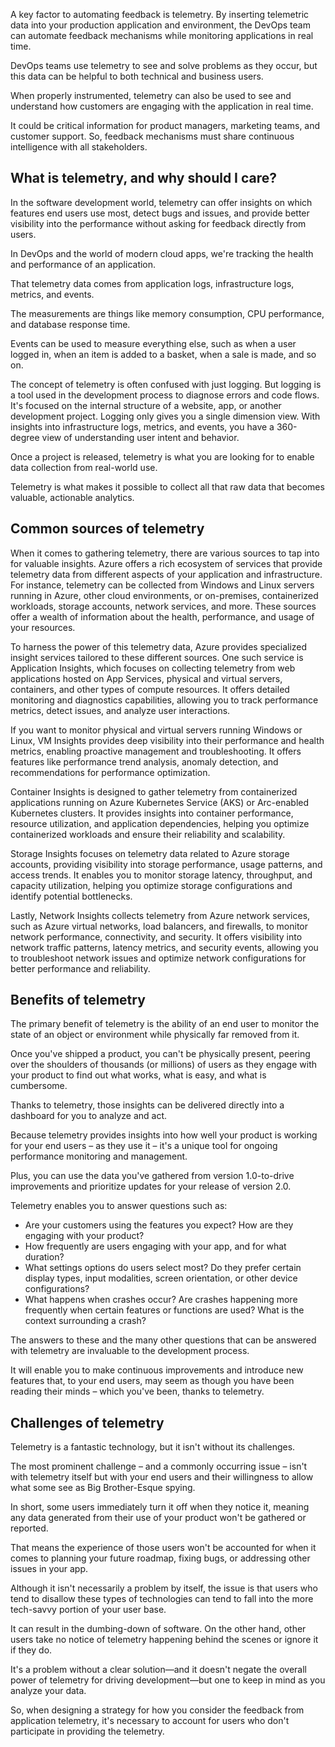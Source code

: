 A key factor to automating feedback is telemetry. By inserting telemetric data into your production application and environment, the DevOps team can automate feedback mechanisms while monitoring applications in real time.

DevOps teams use telemetry to see and solve problems as they occur, but this data can be helpful to both technical and business users.

When properly instrumented, telemetry can also be used to see and understand how customers are engaging with the application in real time.

It could be critical information for product managers, marketing teams, and customer support. So, feedback mechanisms must share continuous intelligence with all stakeholders.

## What is telemetry, and why should I care?

In the software development world, telemetry can offer insights on which features end users use most, detect bugs and issues, and provide better visibility into the performance without asking for feedback directly from users.

In DevOps and the world of modern cloud apps, we're tracking the health and performance of an application.

That telemetry data comes from application logs, infrastructure logs, metrics, and events.

The measurements are things like memory consumption, CPU performance, and database response time.

Events can be used to measure everything else, such as when a user logged in, when an item is added to a basket, when a sale is made, and so on.

The concept of telemetry is often confused with just logging. But logging is a tool used in the development process to diagnose errors and code flows. It's focused on the internal structure of a website, app, or another development project. Logging only gives you a single dimension view. With insights into infrastructure logs, metrics, and events, you have a 360-degree view of understanding user intent and behavior.

Once a project is released, telemetry is what you are looking for to enable data collection from real-world use.

Telemetry is what makes it possible to collect all that raw data that becomes valuable, actionable analytics.

## Common sources of telemetry

When it comes to gathering telemetry, there are various sources to tap into for valuable insights. Azure offers a rich ecosystem of services that provide telemetry data from different aspects of your application and infrastructure. For instance, telemetry can be collected from Windows and Linux servers running in Azure, other cloud environments, or on-premises, containerized workloads, storage accounts, network services, and more. These sources offer a wealth of information about the health, performance, and usage of your resources.

To harness the power of this telemetry data, Azure provides specialized insight services tailored to these different sources. One such service is Application Insights, which focuses on collecting telemetry from web applications hosted on App Services, physical and virtual servers, containers, and other types of compute resources. It offers detailed monitoring and diagnostics capabilities, allowing you to track performance metrics, detect issues, and analyze user interactions.

If you want to monitor physical and virtual servers running Windows or Linux, VM Insights provides deep visibility into their performance and health metrics, enabling proactive management and troubleshooting. It offers features like performance trend analysis, anomaly detection, and recommendations for performance optimization.

Container Insights is designed to gather telemetry from containerized applications running on Azure Kubernetes Service (AKS) or Arc-enabled Kubernetes clusters. It provides insights into container performance, resource utilization, and application dependencies, helping you optimize containerized workloads and ensure their reliability and scalability.

Storage Insights focuses on telemetry data related to Azure storage accounts, providing visibility into storage performance, usage patterns, and access trends. It enables you to monitor storage latency, throughput, and capacity utilization, helping you optimize storage configurations and identify potential bottlenecks.

Lastly, Network Insights collects telemetry from Azure network services, such as Azure virtual networks, load balancers, and firewalls, to monitor network performance, connectivity, and security. It offers visibility into network traffic patterns, latency metrics, and security events, allowing you to troubleshoot network issues and optimize network configurations for better performance and reliability.

## Benefits of telemetry

The primary benefit of telemetry is the ability of an end user to monitor the state of an object or environment while physically far removed from it.

Once you've shipped a product, you can't be physically present, peering over the shoulders of thousands (or millions) of users as they engage with your product to find out what works, what is easy, and what is cumbersome.

Thanks to telemetry, those insights can be delivered directly into a dashboard for you to analyze and act.

Because telemetry provides insights into how well your product is working for your end users – as they use it – it's a unique tool for ongoing performance monitoring and management.

Plus, you can use the data you've gathered from version 1.0-to-drive improvements and prioritize updates for your release of version 2.0.

Telemetry enables you to answer questions such as:

 -  Are your customers using the features you expect? How are they engaging with your product?
 -  How frequently are users engaging with your app, and for what duration?
 -  What settings options do users select most? Do they prefer certain display types, input modalities, screen orientation, or other device configurations?
 -  What happens when crashes occur? Are crashes happening more frequently when certain features or functions are used? What is the context surrounding a crash?

The answers to these and the many other questions that can be answered with telemetry are invaluable to the development process.

It will enable you to make continuous improvements and introduce new features that, to your end users, may seem as though you have been reading their minds – which you've been, thanks to telemetry.

## Challenges of telemetry

Telemetry is a fantastic technology, but it isn't without its challenges.

The most prominent challenge – and a commonly occurring issue – isn't with telemetry itself but with your end users and their willingness to allow what some see as Big Brother-Esque spying.

In short, some users immediately turn it off when they notice it, meaning any data generated from their use of your product won't be gathered or reported.

That means the experience of those users won't be accounted for when it comes to planning your future roadmap, fixing bugs, or addressing other issues in your app.

Although it isn't necessarily a problem by itself, the issue is that users who tend to disallow these types of technologies can tend to fall into the more tech-savvy portion of your user base.

It can result in the dumbing-down of software. On the other hand, other users take no notice of telemetry happening behind the scenes or ignore it if they do.

It's a problem without a clear solution—and it doesn't negate the overall power of telemetry for driving development—but one to keep in mind as you analyze your data.

So, when designing a strategy for how you consider the feedback from application telemetry, it's necessary to account for users who don't participate in providing the telemetry.
